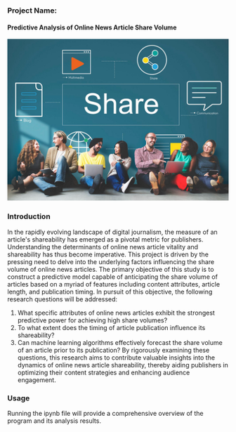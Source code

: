 ### Project Name:
#### Predictive Analysis of Online News Article Share Volume

![Shareability.](https://github.com/winni50927/postpopularity_ml_prediction/blob/main/social-media-shareability.png)

### Introduction
In the rapidly evolving landscape of digital journalism, the measure of an article's shareability
has emerged as a pivotal metric for publishers. Understanding the determinants of online news
article vitality and shareability has thus become imperative. This project is driven by the pressing
need to delve into the underlying factors influencing the share volume of online news articles.
The primary objective of this study is to construct a predictive model capable of anticipating the
share volume of articles based on a myriad of features including content attributes, article length,
and publication timing. In pursuit of this objective, the following research questions will be
addressed:
1. What specific attributes of online news articles exhibit the strongest predictive power for
achieving high share volumes?
2. To what extent does the timing of article publication influence its shareability?
3. Can machine learning algorithms effectively forecast the share volume of an article prior to its
publication?
By rigorously examining these questions, this research aims to contribute valuable insights into
the dynamics of online news article shareability, thereby aiding publishers in optimizing their
content strategies and enhancing audience engagement.

### Usage
Running the ipynb file will provide a comprehensive overview of the program and its analysis results.
